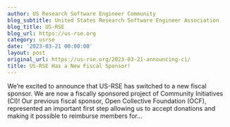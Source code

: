 ```yaml
---
author: US Research Software Engineer Community
blog_subtitle: United States Research Software Engineer Association
blog_title: US-RSE
blog_url: https://us-rse.org
category: usrse
date: '2023-03-21 00:00:00'
layout: post
original_url: https://us-rse.org/2023-03-21-announcing-ci/
title: US-RSE Has a New Fiscal Sponsor!
---
```


We’re excited to announce that US-RSE has switched to a new fiscal sponsor. We are now a fiscally sponsored project of Community Initiatives (CI)! Our previous fiscal sponsor, Open Collective Foundation (OCF), represented an important first step allowing us to accept donations and making it possible to reimburse members for...